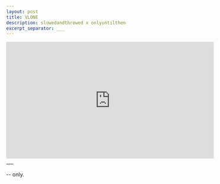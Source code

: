 ```yaml
---
layout: post
title: VLONE 
description: slowedandthrowed x onlyuntilthen
excerpt_separator: ___
---
```

  <div class="video-container">
  <iframe width="560" height="315" src="https://www.youtube.com/embed/pLaui3aMjHw?rel=0&amp;showinfo=0" frameborder="0" allowfullscreen></iframe>
  </div>
  ___
  <br/>
  <br/>
  -- only.
